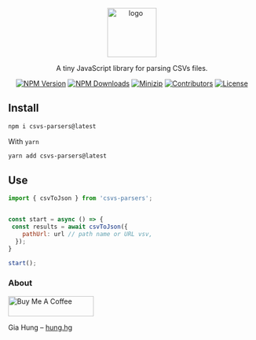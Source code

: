 <p align="center">
<a href="https://www.npmjs.com/package/csvs-parsers" target="_blank" rel="noopener noreferrer">
<img src="https://api.iconify.design/game-icons:transform.svg?color=%236deea5" alt="logo" width='100'/></a>
</p>

<p align="center">
  A tiny JavaScript library for parsing CSVs files.
</p>

<p align="center">
  <a href="https://www.npmjs.com/package/csvs-parsers" target="_blank" rel="noopener noreferrer"><img src="https://badge.fury.io/js/csvs-parsers.svg" alt="NPM Version" /></a>
  <a href="https://www.npmjs.com/package/csvs-parsers" target="_blank" rel="noopener noreferrer"><img src="https://img.shields.io/npm/dt/csvs-parsers.svg?logo=npm" alt="NPM Downloads" /></a>
  <a href="https://bundlephobia.com/result?p=csvs-parsers" target="_blank" rel="noopener noreferrer"><img src="https://img.shields.io/bundlephobia/minzip/csvs-parsers" alt="Minizip" /></a>
  <a href="https://github.com/hunghg255/csvs-parsers/graphs/contributors" target="_blank" rel="noopener noreferrer"><img src="https://img.shields.io/badge/all_contributors-1-orange.svg" alt="Contributors" /></a>
  <a href="https://github.com/hunghg255/csvs-parsers/blob/main/LICENSE" target="_blank" rel="noopener noreferrer"><img src="https://badgen.net/github/license/hunghg255/csvs-parsers" alt="License" /></a>
</p>

## Install

```bash
npm i csvs-parsers@latest
```

With `yarn`

```bash
yarn add csvs-parsers@latest
```

## Use

```js
import { csvToJson } from 'csvs-parsers';


const start = async () => {
 const results = await csvToJson({
    pathUrl: url // path name or URL vsv,
  });
}

start();
```

### About

<a href="https://www.buymeacoffee.com/hunghg255" target="_blank"><img src="https://cdn.buymeacoffee.com/buttons/default-orange.png" alt="Buy Me A Coffee" height="41" width="174"></a>

Gia Hung – [hung.hg](https://hung.thedev.id)

